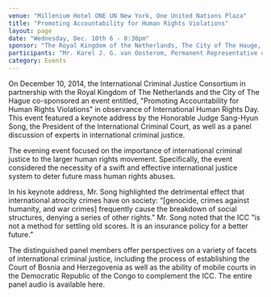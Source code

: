 ```yaml
---
venue: "Millenium Hotel ONE UN New York, One United Nations Plaza"
title: "Promoting Accountability for Human Rights Violations"
layout: page
date: "Wednesday, Dec. 10th 6 - 8:30pm"
sponsor: "The Royal Kingdom of the Netherlands, The City of The Hauge, International Criminal Justice Consortium"
participants: "Mr. Karel J. G. van Oosterom, Permanent Representative of the Netherlands to the United Nations in New York; Mr. Donald M. Ferencz, Convenor, The Global Institute for the Prevention of Aggression; The Honorable Judge Sang-Hyun Song, President of the International Criminal Court; The Honorable Judge Patricia Whalen, Special advisor to and former international judge of the War Crimes Chamber at the Court of Bosnia and Herzegovina; Ms. Brahmy Poologasingham, Director of Advancement and Counsel, Eastern Congo Initiative; Mr. Matevz Pezdirc, Head, EU Genocide Network Secretariat, Eurojust; Professor Linda Carter, Distinguished Professor of Law at the University of the Pacific McGeorge School of Law and Director of Pacific McGeorge Institute for Legal Infrastructure and International Justice."
category: Events
---
```

On December 10, 2014, the International Criminal Justice Consortium in partnership with the Royal Kingdom of The Netherlands and the City of The Hague co-sponsored an event entitled,  "Promoting Accountability for Human Rights Violations" in observance of International Human Rights Day. This event featured a keynote address by the Honorable Judge Sang-Hyun Song, the President of the International Criminal Court, as well as a panel discussion of experts in international criminal justice. 

The evening event focused on the importance of international criminal justice to the larger human rights movement. Specifically, the event considered the necessity of a swift and effective international justice system to deter future mass human rights abuses. 

In his keynote address, Mr. Song highlighted the detrimental effect that international atrocity crimes have on society: “[genocide, crimes against humanity, and war crimes] frequently cause the breakdown of social structures, denying a series of other rights.” Mr. Song noted that the ICC "is not a method for settling old scores. It is an insurance policy for a better future.”

The distinguished panel members offer perspectives on a variety of facets of international criminal justice, including the process of establishing the Court of Bosnia and Herzegovenia as well as the ability of mobile courts in the Democratic Republic of the Congo to complement the ICC. The entire panel audio is available here.
